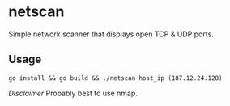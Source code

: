 # netscan
Simple network scanner that displays open TCP & UDP ports.

## Usage
```
go install && go build && ./netscan host_ip (187.12.24.128)
```


*Disclaimer* Probably best to use nmap.
